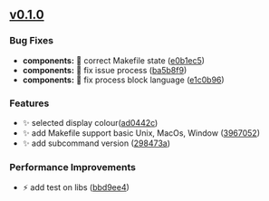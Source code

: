 ## [v0.1.0](https://github.com/kubeopsskills/awsp/commits/)


### Bug Fixes

* **components:** :bug: correct Makefile state ([e0b1ec5](https://github.com/kubeopsskills/awsp/commit/e0b1ec5161a92ea0460c1a93188e8bd29d915cd3))
* **components:** :bug: fix issue process ([ba5b8f9](https://github.com/kubeopsskills/awsp/commit/ba5b8f9894d5fb45ebad0d05dcf18ba2b464edb9))
* **components:** :bug: fix process block language ([e1c0b96](https://github.com/kubeopsskills/awsp/commit/e1c0b963458b358b3404726c77af004938e7a446))


### Features

* :sparkles: selected display colour([ad0442c](https://github.com/kubeopsskills/awsp/commit/ad0442c54dbcddb67217b161ab382ab80680c2f4))
* :sparkles: add Makefile support basic Unix, MacOs, Window ([3967052](https://github.com/kubeopsskills/awsp/commit/3967052ab8eb46c41b75c99a0329148d0ca47bff))
* :sparkles: add subcommand version ([298473a](https://github.com/kubeopsskills/awsp/commit/298473a16761e6a043613bdaaa9c38b58a22e80e))


### Performance Improvements

* :zap: add test on libs ([bbd9ee4](https://github.com/kubeopsskills/awsp/commit/bbd9ee48305b0c9295a06f80cff8ea1577c714e8))
